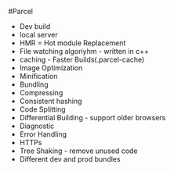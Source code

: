 #Parcel

- Dev build
- local server
- HMR = Hot module Replacement
- File watching algoriyhm - written in c++
- caching - Faster Builds(.parcel-cache)
- Image Optimization
- Minification
- Bundling
- Compressing
- Consistent hashing
- Code Splitting
- Differential Building - support older browsers
- Diagnostic
- Error Handling
- HTTPs
- Tree Shaking - remove unused code
- Different dev and prod bundles

